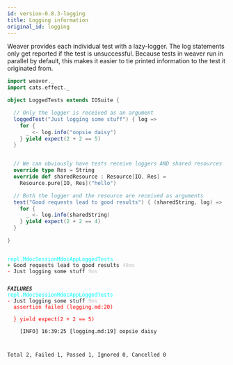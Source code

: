 ```yaml
---
id: version-0.8.3-logging
title: Logging information
original_id: logging
---
```


Weaver provides each individual test with a lazy-logger. The log statements only get reported if the test is unsuccessful. Because tests in weaver run in parallel by default, this makes it easier to tie printed information to the test it originated from.

```scala
import weaver._
import cats.effect._

object LoggedTests extends IOSuite {

  // Only the logger is received as an argument
  loggedTest("Just logging some stuff") { log =>
    for {
      _ <- log.info("oopsie daisy")
    } yield expect(2 + 2 == 5)
  }


  // We can obviously have tests receive loggers AND shared resources
  override type Res = String
  override def sharedResource : Resource[IO, Res] =
    Resource.pure[IO, Res]("hello")

  // Both the logger and the resource are received as arguments
  test("Good requests lead to good results") { (sharedString, log) =>
    for {
      _ <- log.info(sharedString)
    } yield expect(2 + 2 == 4)
  }

}
```

<div class='terminal'><pre><code class = 'nohighlight'>
<span style='color: cyan'>repl.MdocSessionMdocAppLoggedTests</span>
<span style='color: green'>+&nbsp;</span>Good&nbsp;requests&nbsp;lead&nbsp;to&nbsp;good&nbsp;results&nbsp;<span style='color: lightgray'><b>48ms</span></b>
<span style='color: red'>-&nbsp;</span>Just&nbsp;logging&nbsp;some&nbsp;stuff&nbsp;<span style='color: lightgray'><b>9ms</span></b>

<span style='color: red'>*************</span>FAILURES<span style='color: red'>*************</span>
<span style='color: cyan'>repl.MdocSessionMdocAppLoggedTests</span>
<span style='color: red'>-&nbsp;</span>Just&nbsp;logging&nbsp;some&nbsp;stuff&nbsp;<span style='color: lightgray'><b>9ms</span></b><br /><span style='color: red'>&nbsp;&nbsp;assertion&nbsp;failed&nbsp;(logging.md:20)<br /><br />&nbsp;&nbsp;}&nbsp;yield&nbsp;expect(2&nbsp;+&nbsp;2&nbsp;==&nbsp;5)</span><br /><br />&nbsp;&nbsp;&nbsp;&nbsp;[INFO]&nbsp;16:39:25&nbsp;[logging.md:19]&nbsp;oopsie&nbsp;daisy

Total&nbsp;2,&nbsp;Failed&nbsp;1,&nbsp;Passed&nbsp;1,&nbsp;Ignored&nbsp;0,&nbsp;Cancelled&nbsp;0
</code></pre></div>
